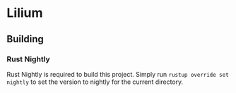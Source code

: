 # Lilium

## Building

### Rust Nightly

Rust Nightly is required to build this project.
Simply run `rustup override set nightly` to set the version to nightly for the current directory.

